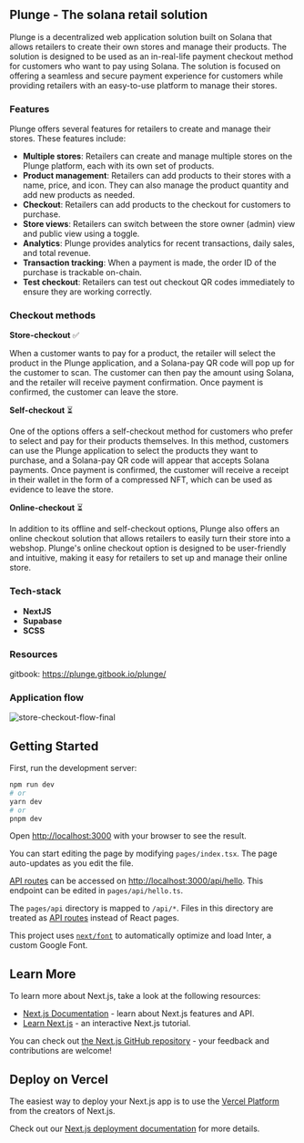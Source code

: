 
## Plunge - The solana retail solution

Plunge is a decentralized web application solution built on Solana that allows retailers to create their own stores and manage their products. The solution is designed to be used as an in-real-life payment checkout method for customers who want to pay using Solana. The solution is focused on offering a seamless and secure payment experience for customers while providing retailers with an easy-to-use platform to manage their stores.

### Features

Plunge offers several features for retailers to create and manage their stores. These features include:

- **Multiple stores**: Retailers can create and manage multiple stores on the Plunge platform, each with its own set of products.
- **Product management**: Retailers can add products to their stores with a name, price, and icon. They can also manage the product quantity and add new products as needed.
- **Checkout**: Retailers can add products to the checkout for customers to purchase.
- **Store views**: Retailers can switch between the store owner (admin) view and public view using a toggle.
- **Analytics**: Plunge provides analytics for recent transactions, daily sales, and total revenue.
- **Transaction tracking**: When a payment is made, the order ID of the purchase is trackable on-chain.
- **Test checkout**: Retailers can test out checkout QR codes immediately to ensure they are working correctly.

### Checkout methods

**Store-checkout** ✅

When a customer wants to pay for a product, the retailer will select the product in the Plunge application, and a Solana-pay QR code will pop up for the customer to scan. The customer can then pay the amount using Solana, and the retailer will receive payment confirmation. Once payment is confirmed, the customer can leave the store.

**Self-checkout** ⏳

One of the options offers a self-checkout method for customers who prefer to select and pay for their products themselves. In this method, customers can use the Plunge application to select the products they want to purchase, and a Solana-pay QR code will appear that accepts Solana payments. Once payment is confirmed, the customer will receive a receipt in their wallet in the form of a compressed NFT, which can be used as evidence to leave the store.

**Online-checkout** ⏳

In addition to its offline and self-checkout options, Plunge also offers an online checkout solution that allows retailers to easily turn their store into a webshop. Plunge's online checkout option is designed to be user-friendly and intuitive, making it easy for retailers to set up and manage their online store.

### Tech-stack

- **NextJS**
- **Supabase**
- **SCSS**


### Resources

gitbook: https://plunge.gitbook.io/plunge/


### Application flow


![store-checkout-flow-final](https://user-images.githubusercontent.com/24295554/225170565-67b3e546-a781-48ab-a24b-7d89c1c6abd1.png)

## Getting Started

First, run the development server:

```bash
npm run dev
# or
yarn dev
# or
pnpm dev
```

Open [http://localhost:3000](http://localhost:3000) with your browser to see the result.

You can start editing the page by modifying `pages/index.tsx`. The page auto-updates as you edit the file.

[API routes](https://nextjs.org/docs/api-routes/introduction) can be accessed on [http://localhost:3000/api/hello](http://localhost:3000/api/hello). This endpoint can be edited in `pages/api/hello.ts`.

The `pages/api` directory is mapped to `/api/*`. Files in this directory are treated as [API routes](https://nextjs.org/docs/api-routes/introduction) instead of React pages.

This project uses [`next/font`](https://nextjs.org/docs/basic-features/font-optimization) to automatically optimize and load Inter, a custom Google Font.

## Learn More

To learn more about Next.js, take a look at the following resources:

- [Next.js Documentation](https://nextjs.org/docs) - learn about Next.js features and API.
- [Learn Next.js](https://nextjs.org/learn) - an interactive Next.js tutorial.

You can check out [the Next.js GitHub repository](https://github.com/vercel/next.js/) - your feedback and contributions are welcome!

## Deploy on Vercel

The easiest way to deploy your Next.js app is to use the [Vercel Platform](https://vercel.com/new?utm_medium=default-template&filter=next.js&utm_source=create-next-app&utm_campaign=create-next-app-readme) from the creators of Next.js.

Check out our [Next.js deployment documentation](https://nextjs.org/docs/deployment) for more details.
